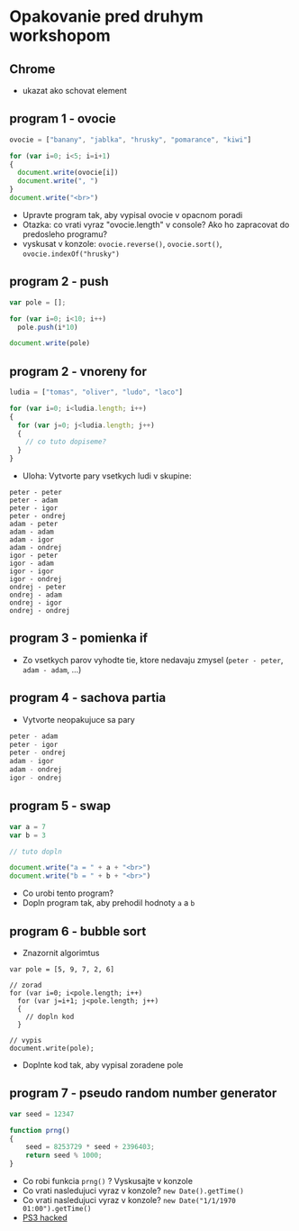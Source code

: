 # Opakovanie pred druhym workshopom

## Chrome 

- ukazat ako schovat element

## program 1 - ovocie

```javascript
ovocie = ["banany", "jablka", "hrusky", "pomarance", "kiwi"]

for (var i=0; i<5; i=i+1)
{
  document.write(ovocie[i])
  document.write(", ")
}
document.write("<br>")
```

- Upravte program tak, aby vypisal ovocie v opacnom poradi
- Otazka: co vrati vyraz "ovocie.length" v console? Ako ho zapracovat do predosleho programu?
- vyskusat v konzole: `ovocie.reverse()`, `ovocie.sort()`, `ovocie.indexOf("hrusky")`

## program 2 - push

```javascript
var pole = [];

for (var i=0; i<10; i++)
  pole.push(i*10)

document.write(pole)
```

## program 2 - vnoreny for

```javascript
ludia = ["tomas", "oliver", "ludo", "laco"]

for (var i=0; i<ludia.length; i++)
{
  for (var j=0; j<ludia.length; j++)
  {
    // co tuto dopiseme?
  }
}

```

- Uloha: Vytvorte pary vsetkych ludi v skupine:

```
peter - peter
peter - adam
peter - igor
peter - ondrej
adam - peter
adam - adam
adam - igor
adam - ondrej
igor - peter
igor - adam
igor - igor
igor - ondrej
ondrej - peter
ondrej - adam
ondrej - igor
ondrej - ondrej
```

## program 3 - pomienka if
- Zo vsetkych parov vyhodte tie, ktore nedavaju zmysel (`peter - peter`, `adam - adam`, ...)

## program 4 - sachova partia
- Vytvorte neopakujuce sa pary

```javascript
peter - adam
peter - igor
peter - ondrej
adam - igor
adam - ondrej
igor - ondrej
```

## program 5 - swap

```javascript
var a = 7
var b = 3

// tuto dopln

document.write("a = " + a + "<br>")
document.write("b = " + b + "<br>")
```

- Co urobi tento program?
- Dopln program tak, aby prehodil hodnoty `a` a `b`


## program 6 - bubble sort

- Znazornit algorimtus

```
var pole = [5, 9, 7, 2, 6]

// zorad
for (var i=0; i<pole.length; i++)
  for (var j=i+1; j<pole.length; j++)
  {
    // dopln kod
  }

// vypis
document.write(pole);
```

- Doplnte kod tak, aby vypisal zoradene pole

## program 7 - pseudo random number generator

```javascript
var seed = 12347

function prng()
{
    seed = 8253729 * seed + 2396403;
    return seed % 1000;
}
```

- Co robi funkcia `prng()` ? Vyskusajte v konzole
- Co vrati nasledujuci vyraz v konzole? `new Date().getTime()`
- Co vrati nasledujuci vyraz v konzole? `new Date("1/1/1970 01:00").getTime()`
- [PS3 hacked](https://www.engadget.com/2010-12-29-hackers-obtain-ps3-private-cryptography-key-due-to-epic-programm.html)